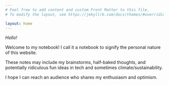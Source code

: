 ```yaml
---
# Feel free to add content and custom Front Matter to this file.
# To modify the layout, see https://jekyllrb.com/docs/themes/#overriding-theme-defaults

layout: home
---
```


*Hello!*

Welcome to my notebook! I call it a notebook to signify the personal nature of this website.

These notes may include my brainstorms, half-baked thoughts, and potentially ridiculous fun ideas in tech and sometimes climate/sustainability.

I hope I can reach an audience who shares my enthusiasm and optimism.